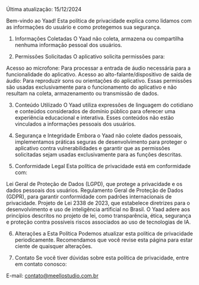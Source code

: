 Última atualização: 15/12/2024


Bem-vindo ao Yaad! Esta política de privacidade explica como lidamos com as informações do usuário e como protegemos sua segurança.

1. Informações Coletadas
O Yaad não coleta, armazena ou compartilha nenhuma informação pessoal dos usuários.

2. Permissões Solicitadas
O aplicativo solicita permissões para:

Acesso ao microfone: Para processar a entrada de áudio necessária para a funcionalidade do aplicativo.
Acesso ao alto-falante/dispositivo de saída de áudio: Para reproduzir sons ou orientações do aplicativo.
Essas permissões são usadas exclusivamente para o funcionamento do aplicativo e não resultam na coleta, armazenamento ou transmissão de dados.

3. Conteúdo Utilizado
O Yaad utiliza expressões de linguagem do cotidiano e conteúdos considerados de domínio público para oferecer uma experiência educacional e interativa. Esses conteúdos não estão vinculados a informações pessoais dos usuários.

4. Segurança e Integridade
Embora o Yaad não colete dados pessoais, implementamos práticas seguras de desenvolvimento para proteger o aplicativo contra vulnerabilidades e garantir que as permissões solicitadas sejam usadas exclusivamente para as funções descritas.

5. Conformidade Legal
Esta política de privacidade está em conformidade com:

Lei Geral de Proteção de Dados (LGPD), que protege a privacidade e os dados pessoais dos usuários.
Regulamento Geral de Proteção de Dados (GDPR), para garantir conformidade com padrões internacionais de privacidade.
Projeto de Lei 2338 de 2023, que estabelece diretrizes para o desenvolvimento e uso de inteligência artificial no Brasil.
O Yaad adere aos princípios descritos no projeto de lei, como transparência, ética, segurança e proteção contra possíveis riscos associados ao uso de tecnologias de IA.


6. Alterações a Esta Política
Podemos atualizar esta política de privacidade periodicamente. Recomendamos que você revise esta página para estar ciente de quaisquer alterações.

7. Contato
Se você tiver dúvidas sobre esta política de privacidade, entre em contato conosco:

E-mail: contato@meellostudio.com.br 
